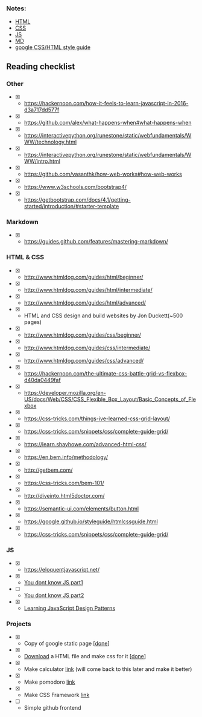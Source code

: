### Notes:

-	[HTML](notesHTML.md)
-	[CSS](notesCSS.md)
-	[JS](notesJS.md)
-	[MD](notesMD.md)
-	[google CSS/HTML style guide](google_HTML-CSS_Style.md)

## Reading checklist

### Other
- [x] - https://hackernoon.com/how-it-feels-to-learn-javascript-in-2016-d3a717dd577f
- [x] - https://github.com/alex/what-happens-when#what-happens-when
- [x] - https://interactivepython.org/runestone/static/webfundamentals/WWW/technology.html
- [x] - https://interactivepython.org/runestone/static/webfundamentals/WWW/intro.html
- [x] - https://github.com/vasanthk/how-web-works#how-web-works
- [x] - https://www.w3schools.com/bootstrap4/
- [x] - https://getbootstrap.com/docs/4.1/getting-started/introduction/#starter-template


### Markdown

- [x] - https://guides.github.com/features/mastering-markdown/

### HTML & CSS
- [x] - http://www.htmldog.com/guides/html/beginner/
- [x] - http://www.htmldog.com/guides/html/intermediate/
- [x] - http://www.htmldog.com/guides/html/advanced/
- [x] - HTML and CSS design and build websites by Jon Duckett(~500 pages)
- [x] - http://www.htmldog.com/guides/css/beginner/
- [x] - http://www.htmldog.com/guides/css/intermediate/
- [x] - http://www.htmldog.com/guides/css/advanced/
- [x] - https://hackernoon.com/the-ultimate-css-battle-grid-vs-flexbox-d40da0449faf
- [x] - https://developer.mozilla.org/en-US/docs/Web/CSS/CSS_Flexible_Box_Layout/Basic_Concepts_of_Flexbox
- [x] - https://css-tricks.com/things-ive-learned-css-grid-layout/
- [x] - https://css-tricks.com/snippets/css/complete-guide-grid/
- [x] - https://learn.shayhowe.com/advanced-html-css/
- [x] - https://en.bem.info/methodology/
- [x] - http://getbem.com/
- [x] - https://css-tricks.com/bem-101/
- [x] - http://diveinto.html5doctor.com/
- [x] - https://semantic-ui.com/elements/button.html
- [x] - https://google.github.io/styleguide/htmlcssguide.html
- [x] - https://css-tricks.com/snippets/css/complete-guide-grid/

### JS
- [x] - https://eloquentjavascript.net/
- [x] - [You dont know JS part1](https://github.com/getify/You-Dont-Know-JS/blob/master/up%20&%20going/README.md#you-dont-know-js-up--going)
- [ ] - [You dont know JS part2](https://github.com/getify/You-Dont-Know-JS/blob/master/this%20&%20object%20prototypes/README.md#you-dont-know-js-this--object-prototypese)
- [x] - [Learning JavaScript Design Patterns](https://addyosmani.com/resources/essentialjsdesignpatterns/book/)

### Projects
- [x] - Copy of google static page [[done](Small_Projects/googleCopy)]
- [x] - [Download](http://www.csszengarden.com/) a HTML file and make css for it [[done](Small_Projects/cssGarden)]
- [x] - Make calculator [link](Small_Projects/Calculator) (will come back to this later and make it better)
- [x] - Make pomodoro [link](Small_Projects/pomodoro)
- [x] - Make CSS Framework [link](https://github.com/kelj0/kelj0-css)
- [ ] - Simple github frontend

